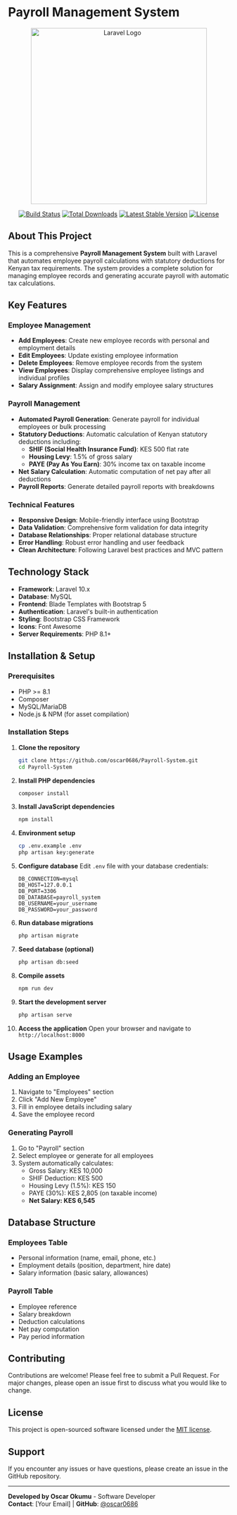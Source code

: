 # Payroll Management System

<p align="center"><a href="https://laravel.com" target="_blank"><img src="https://raw.githubusercontent.com/laravel/art/master/logo-lockup/5%20SVG/2%20CMYK/1%20Full%20Color/laravel-logolockup-cmyk-red.svg" width="400" alt="Laravel Logo"></a></p>

<p align="center">
<a href="https://github.com/laravel/framework/actions"><img src="https://github.com/laravel/framework/workflows/tests/badge.svg" alt="Build Status"></a>
<a href="https://packagist.org/packages/laravel/framework"><img src="https://img.shields.io/packagist/dt/laravel/framework" alt="Total Downloads"></a>
<a href="https://packagist.org/packages/laravel/framework"><img src="https://img.shields.io/packagist/v/laravel/framework" alt="Latest Stable Version"></a>
<a href="https://packagist.org/packages/laravel/framework"><img src="https://img.shields.io/packagist/l/laravel/framework" alt="License"></a>
</p>

## About This Project

This is a comprehensive **Payroll Management System** built with Laravel that automates employee payroll calculations with statutory deductions for Kenyan tax requirements. The system provides a complete solution for managing employee records and generating accurate payroll with automatic tax calculations.

## Key Features

### Employee Management
- **Add Employees**: Create new employee records with personal and employment details
- **Edit Employees**: Update existing employee information
- **Delete Employees**: Remove employee records from the system
- **View Employees**: Display comprehensive employee listings and individual profiles
- **Salary Assignment**: Assign and modify employee salary structures

### Payroll Management
- **Automated Payroll Generation**: Generate payroll for individual employees or bulk processing
- **Statutory Deductions**: Automatic calculation of Kenyan statutory deductions including:
  - **SHIF (Social Health Insurance Fund)**: KES 500 flat rate
  - **Housing Levy**: 1.5% of gross salary
  - **PAYE (Pay As You Earn)**: 30% income tax on taxable income
- **Net Salary Calculation**: Automatic computation of net pay after all deductions
- **Payroll Reports**: Generate detailed payroll reports with breakdowns

### Technical Features
- **Responsive Design**: Mobile-friendly interface using Bootstrap
- **Data Validation**: Comprehensive form validation for data integrity
- **Database Relationships**: Proper relational database structure
- **Error Handling**: Robust error handling and user feedback
- **Clean Architecture**: Following Laravel best practices and MVC pattern

## Technology Stack

- **Framework**: Laravel 10.x
- **Database**: MySQL
- **Frontend**: Blade Templates with Bootstrap 5
- **Authentication**: Laravel's built-in authentication
- **Styling**: Bootstrap CSS Framework
- **Icons**: Font Awesome
- **Server Requirements**: PHP 8.1+

## Installation & Setup

### Prerequisites
- PHP >= 8.1
- Composer
- MySQL/MariaDB
- Node.js & NPM (for asset compilation)

### Installation Steps

1. **Clone the repository**
   ```bash
   git clone https://github.com/oscar0686/Payroll-System.git
   cd Payroll-System
   ```

2. **Install PHP dependencies**
   ```bash
   composer install
   ```

3. **Install JavaScript dependencies**
   ```bash
   npm install
   ```

4. **Environment setup**
   ```bash
   cp .env.example .env
   php artisan key:generate
   ```

5. **Configure database**
   Edit `.env` file with your database credentials:
   ```env
   DB_CONNECTION=mysql
   DB_HOST=127.0.0.1
   DB_PORT=3306
   DB_DATABASE=payroll_system
   DB_USERNAME=your_username
   DB_PASSWORD=your_password
   ```

6. **Run database migrations**
   ```bash
   php artisan migrate
   ```

7. **Seed database (optional)**
   ```bash
   php artisan db:seed
   ```

8. **Compile assets**
   ```bash
   npm run dev
   ```

9. **Start the development server**
   ```bash
   php artisan serve
   ```

10. **Access the application**
    Open your browser and navigate to `http://localhost:8000`

## Usage Examples

### Adding an Employee
1. Navigate to "Employees" section
2. Click "Add New Employee"
3. Fill in employee details including salary
4. Save the employee record

### Generating Payroll
1. Go to "Payroll" section
2. Select employee or generate for all employees
3. System automatically calculates:
   - Gross Salary: KES 10,000
   - SHIF Deduction: KES 500
   - Housing Levy (1.5%): KES 150
   - PAYE (30%): KES 2,805 (on taxable income)
   - **Net Salary: KES 6,545**

## Database Structure

### Employees Table
- Personal information (name, email, phone, etc.)
- Employment details (position, department, hire date)
- Salary information (basic salary, allowances)

### Payroll Table
- Employee reference
- Salary breakdown
- Deduction calculations
- Net pay computation
- Pay period information

## Contributing

Contributions are welcome! Please feel free to submit a Pull Request. For major changes, please open an issue first to discuss what you would like to change.

## License

This project is open-sourced software licensed under the [MIT license](https://opensource.org/licenses/MIT).

## Support

If you encounter any issues or have questions, please create an issue in the GitHub repository.

---

**Developed by Oscar Okumu** - Software Developer  
**Contact**: [Your Email] | **GitHub**: [@oscar0686](https://github.com/oscar0686)
